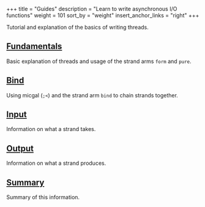 +++
title = "Guides"
description = "Learn to write asynchronous I/O functions"
weight = 101
sort_by = "weight"
insert_anchor_links = "right"
+++

Tutorial and explanation of the basics of writing threads.

## [Fundamentals](/guides/additional/threads/fundamentals)

Basic explanation of threads and usage of the strand arms `form` and `pure`.

## [Bind](/guides/additional/threads/bind)

Using micgal (`;<`) and the strand arm `bind` to chain strands together.

## [Input](/guides/additional/threads/input)

Information on what a strand takes.

## [Output](/guides/additional/threads/output)

Information on what a strand produces.

## [Summary](/guides/additional/threads/summary)

Summary of this information.
